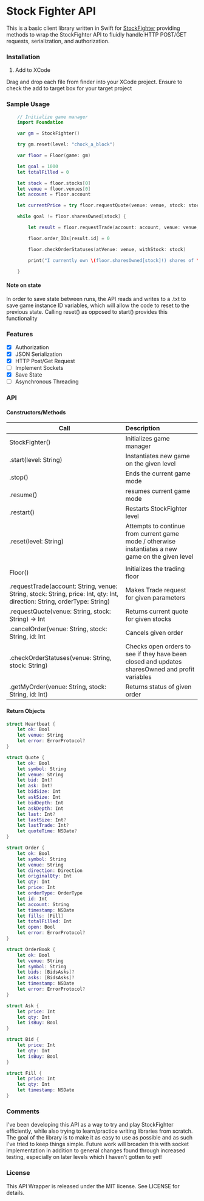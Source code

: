 # Stock Fighter API #

This is a basic client library written in Swift for [StockFighter](https://www.stockfighter.io/ui/account) providing methods to wrap the StockFighter API to fluidly handle HTTP POST/GET requests, serialization, and authorization.

### Installation ###
1. Add to XCode

Drag and drop each file from finder into your XCode project. Ensure to check the add to target box for your target project

### Sample Usage ###
```swift
    // Initialize game manager
    import Foundation

    var gm = StockFighter()

    try gm.reset(level: "chock_a_block")

    var floor = Floor(game: gm)

    let goal = 1000
    let totalFilled = 0

    let stock = floor.stocks[0]
    let venue = floor.venues[0]
    let account = floor.account

    let currentPrice = try floor.requestQuote(venue: venue, stock: stock).ask ?? 50

    while goal != floor.sharesOwned[stock] {

        let result = floor.requestTrade(account: account, venue: venue, stock: stock, price: currentPrice, qty: 250, direction: Direction.buy, orderType: OrderType.market)

        floor.order_IDs[result.id] = 0

        floor.checkOrderStatuses(atVenue: venue, withStock: stock)

        print("I currently own \(floor.sharesOwned[stock]!) shares of \(stock)")

    }
```
#### Note on state ####

In order to save state between runs, the API reads and writes to a .txt to save game instance ID variables, which will allow the code to reset to the previous state. Calling reset() as opposed to start() provides this functionality

### Features ###
- [x] Authorization
- [x] JSON Serialization
- [x] HTTP Post/Get Request
- [ ] Implement Sockets
- [x] Save State
- [ ] Asynchronous Threading

### API ###

#### Constructors/Methods ####

| Call        | Description        
| ------------- |:-------------|
|StockFighter()| Initializes game manager |
|.start(level: String)| Instantiates new game on the given level |
|.stop()| Ends the current game mode |
|.resume()| resumes current game mode|
|.restart()| Restarts StockFighter level|
|.reset(level: String)| Attempts to continue from current game mode / otherwise instantiates a new game on the given level|
|||
|Floor()| Initializes the trading floor  |
| .requestTrade(account: String, venue: String, stock: String, price: Int, qty: Int, direction: String, orderType: String) | Makes Trade request for given parameters|
|.requestQuote(venue: String, stock: String) -> Int | Returns current quote for given stocks|
|.cancelOrder(venue: String, stock: String, id: Int | Cancels given order|
|.checkOrderStatuses(venue: String, stock: String) | Checks open orders to see if they have been closed and updates sharesOwned and profit variables |
|.getMyOrder(venue: String, stock: String, id: Int) | Returns status of given order|

#### Return Objects ####
```swift
struct Heartbeat {
    let ok: Bool
    let venue: String
    let error: ErrorProtocol?
}

struct Quote {
    let ok: Bool
    let symbol: String
    let venue: String
    let bid: Int?
    let ask: Int?
    let bidSize: Int
    let askSize: Int
    let bidDepth: Int
    let askDepth: Int
    let last: Int?
    let lastSize: Int?
    let lastTrade: Int?
    let quoteTime: NSDate?
}

struct Order {
    let ok: Bool
    let symbol: String
    let venue: String
    let direction: Direction
    let originalQty: Int
    let qty: Int
    let price: Int
    let orderType: OrderType
    let id: Int
    let account: String
    let timestamp: NSDate
    let fills: [Fill]
    let totalFilled: Int
    let open: Bool
    let error: ErrorProtocol?
}

struct OrderBook {
    let ok: Bool
    let venue: String
    let symbol: String
    let bids: [BidsAsks]?
    let asks: [BidsAsks]?
    let timestamp: NSDate
    let error: ErrorProtocol?
}

struct Ask {
    let price: Int
    let qty: Int
    let isBuy: Bool
}

struct Bid {
    let price: Int
    let qty: Int
    let isBuy: Bool
}

struct Fill {
    let price: Int
    let qty: Int
    let timestamp: NSDate
}
```

### Comments ###

I've been developing this API as a way to try and play StockFighter efficiently, while also trying to learn/practice writing libraries from scratch. The goal of the library is to make it as easy to use as possible and as such I've tried to keep things simple. Future work will broaden this with socket implementation in addition to general changes found through increased testing, especially on later levels which I haven't gotten to yet!

### License ###

This API Wrapper is released under the MIT license. See LICENSE for details.
